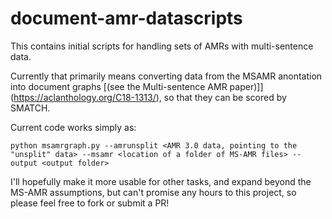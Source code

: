 # document-amr-datascripts

This contains initial scripts for handling sets of AMRs with multi-sentence data.

Currently that primarily means converting data from the MSAMR anontation into document graphs [(see the Multi-sentence AMR paper)]](https://aclanthology.org/C18-1313/), so that they can be scored by SMATCH. 

Current code works simply as:

```python msamrgraph.py --amrunsplit <AMR 3.0 data, pointing to the "unsplit" data> --msamr <location of a folder of MS-AMR files> --output <output folder>```


I'll hopefully make it more usable for other tasks, and expand beyond the MS-AMR assumptions, but can't promise any hours to this project, so please feel free to fork or submit a PR!  


